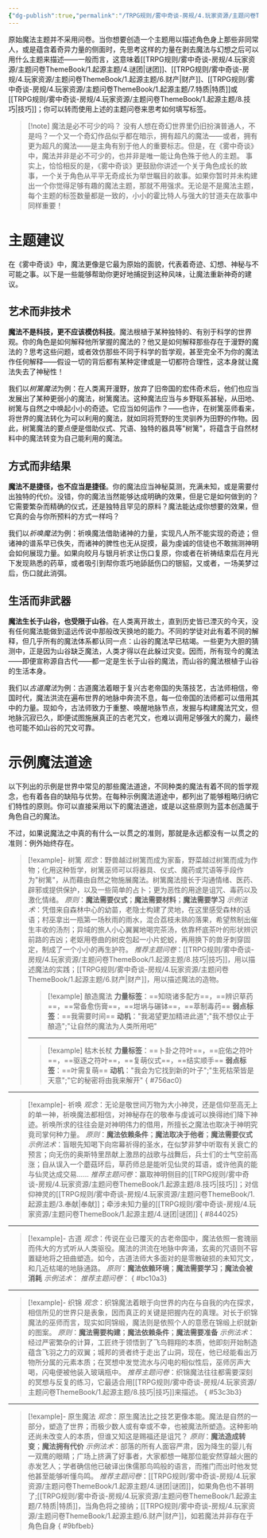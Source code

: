 ```yaml
---
{"dg-publish":true,"permalink":"/TRPG规则/雾中奇谈-房规/4.玩家资源/主题问卷ThemeBook/1.起源主题/9.原始魔法/"}
---
```


原始魔法主题并不采用问卷。当你想要创造一个主题用以描述角色身上那些非同常人，或是蕴含着奇异力量的侧面时，先思考这样的力量在剥去魔法与幻想之后可以用什么主题来描述——一般而言，这意味着[[TRPG规则/雾中奇谈-房规/4.玩家资源/主题问卷ThemeBook/1.起源主题/4.谜团\|谜团]]、[[TRPG规则/雾中奇谈-房规/4.玩家资源/主题问卷ThemeBook/1.起源主题/6.财产\|财产]]、[[TRPG规则/雾中奇谈-房规/4.玩家资源/主题问卷ThemeBook/1.起源主题/7.特质\|特质]]或[[TRPG规则/雾中奇谈-房规/4.玩家资源/主题问卷ThemeBook/1.起源主题/8.技巧\|技巧]]；你可以转而使用上述的主题问卷来思考如何填写标签。
>[!note] 魔法是必不可少的吗？
>没有人想在奇幻世界里仍旧扮演普通人，不是吗？一个又一个奇幻作品似乎都在暗示，拥有超凡的魔法——或者，拥有更为超凡的魔法——是主角有别于他人的重要标志。但是，在《雾中奇谈》中，魔法并非是必不可少的，也并非是唯一能让角色殊于他人的主题。
>事实上，恰恰相反的是，《雾中奇谈》更鼓励你讲述一个关于角色成长的故事，一个关于角色从平平无奇成长为举世瞩目的故事。如果你暂时并未构建出一个你觉得足够有趣的魔法主题，那就不用强求。无论是不是魔法主题，每个主题的标签数量都是一致的，小小的霍比特人与强大的甘道夫在故事中同样重要！
>
# 主题建议
在《雾中奇谈》中，魔法更像是它最为原始的面貌，代表着奇迹、幻想、神秘与不可能之事。以下是一些能够帮助你更好地捕捉到这种风味，让魔法重新神奇的建议。
## 艺术而非技术
**魔法不是科技，更不应该模仿科技**。魔法根植于某种独特的、有别于科学的世界观。你的角色是如何解释他所掌握的魔法的？他又是如何解释那些存在于漫野的魔法的？思考这些问题，或者效仿那些不同于科学的哲学观，甚至完全不为你的魔法作任何解释——假设一切的背后都有某种定律或是一切都符合理性，这本身就让魔法失去了神秘性！

我们以*树篱魔法*为例：在人类离开漫野，放弃了旧帝国的宏伟奇术后，他们也应当发展出了某种更弱小的魔法，树篱魔法。这种魔法应当与乡野联系甚秘，从田地、树篱与自然之中唤起小小的奇迹。它应当如何运作？——也许，在树篱巫师看来，将世界的魔法转化为可以利用的魔法，就如同将荒野的生灵驯养为田野的作物。因此，树篱魔法的要点便是借助仪式、咒语、独特的器具等"树篱"，将蕴含于自然材料中的魔法转变为自己能利用的魔法。

## 方式而非结果
**魔法不是捷径，也不应当是捷径**。你的魔法应当神秘莫测，充满未知，或是需要付出独特的代价。没错，你的魔法当然能够达成明确的效果，但是它是如何做到的？它需要繁杂而精确的仪式，还是独特且罕见的原料？魔法能达成你想要的效果，但它真的会与你所预料的方式一样吗？

我们以*祈唤魔法*为例：祈唤魔法借助诸神的力量，实现凡人所不能实现的奇迹；但诸神的谱系早已佚失，而诸神的脾性也无从捉摸，最为虔诚的信徒也不敢揣测神明会如何展现力量。如果向皎月与银月祈求让伤口复原，你或者在祈祷结束后在月光下发现熟悉的药草，或者吸引到帮你乖巧地舔舐伤口的银貂，又或者，一场美梦过后，伤口就此消弭。

## 生活而非武器
**魔法生长于山谷，也受限于山谷**。在人类离开故土，直到历史皆已湮灭的今天，没有任何魔法能做到遥远传说中那般改天换地的能力。不同的学徒对此有着不同的解释，但几乎所有的魔法体系都认同一点：山谷的魔法早已枯竭。一些更为大胆的猜测中，正是因为山谷缺乏魔法，人类才得以在此躲过灾变。因而，所有现今的魔法——即便宣称源自古代——都一定是生长于山谷的魔法，而山谷的魔法根植于山谷的生活本身。

我们以*古道魔法*为例：古道魔法着眼于复兴古老帝国的失落技艺，古法师相信，帝国时代，魔法洪流在遍布世界的地脉中奔流不息，每一位帝国的法师都可以借用其中的力量。现如今，古法师致力于重整、唤醒地脉节点，发掘与构建魔法咒文，但地脉沉寂已久，即便试图施展真正的古老咒文，也难以调用足够强大的魔力，最终也可能不如山谷的咒文可靠。

# 示例魔法道途
以下列出的示例是世界中常见的那些魔法道途，不同种类的魔法有着不同的哲学观念，也有着各自的缺陷与优势。在每种示例魔法道途中，都列出了能够粗略归纳它们特性的原则。你可以直接采用以下的魔法道途，或是以这些原则为蓝本创造属于角色自己的魔法。

不过，如果说魔法之中真的有什么一以贯之的准则，那就是永远都没有一以贯之的准则：例外始终存在。
> [!example]- 树篱
>*观念*：野兽越过树篱而成为家畜，野菜越过树篱而成为作物；化用这种哲学，树篱巫师可以将器具、仪式、魔药或咒语等手段作为"树篱"，从而藉由自然之物施展魔法。树篱魔法擅长于沟通情绪、医药、辟邪或提供保护，以及一些简单的占卜；更为恶性的用途是诅咒、毒药以及激化情绪。
>*原则*：**魔法需要仪式**；**魔法需要材料**；**魔法需要学习**
>*示例法术*：凭借来自森林中心的幼苗，老隐士构建了灵地，在这里感受森林的话语；村巫拿出一瓶第一场秋雨的雨水，混合荔枝未熟的落果，希望熬制出催生丰收的汤剂；异域的旅人小心翼翼地喝完茶汤，依靠杯底茶叶的形状辨识前路的吉凶；老妪用卷曲的树皮包起一小片蛇蜕，再用换下的兽牙刺穿固定，制成了一个小小的再生护符。
>*推荐主题问卷*：[[TRPG规则/雾中奇谈-房规/4.玩家资源/主题问卷ThemeBook/1.起源主题/8.技巧\|技巧]]，用以描述魔法的实践；[[TRPG规则/雾中奇谈-房规/4.玩家资源/主题问卷ThemeBook/1.起源主题/6.财产\|财产]]，用以描述魔法的造物。
>>[!example] 酿造魔法
>>**力量标签**：==知晓诸多配方==，==辨识草药==，==常备愈伤膏==，==坩埚与碾钵==，==萃制毒药==
>>**弱点标签**：==我需要时间==
>>**动机**："我渴望更加精进此道";"我不想仅止于酿造";"让自然的魔法为人类所用吧"
>---
>>[!example] 枯木长杖
>>**力量标签**：==卜卦之符叶==，==庇佑之符叶==，==驱逐之符叶==，==复萌仪式==，==结实顺手==
>>**弱点标签**：==叶需复萌==
>>**动机**："我会为它找到新的叶子";"生死枯荣皆是天意";"它的秘密将由我来解开"
{ #756ac0}


---
> [!example]- 祈唤
>*观念*：无论是敬世间万物为大小神灵，还是信仰至高无上的单一神，祈唤魔法都相信，对神秘存在的敬奉与虔诚可以换得祂们降下神迹。祈唤所求的往往会是对神明伟力的借用，所擅长之魔法也取决于神明究竟司掌何种力量。
>*原则*：**魔法依赖条件**；**魔法取决于他者**；**魔法需要仪式**
>*示例法术*：盲眼先知喝下向帘幕祈得的圣水，在似梦非梦中听取有关衰亡的预言；向无伤的奥斯特里昂献上激昂的战歌与战舞后，兵士们的士气空前高涨；自从误入一个蘑菇环后，草药师总是能听见仙灵的耳语，或许他真的能与仙灵达成交易......
>*推荐主题问卷*：赢取神明侧目的[[TRPG规则/雾中奇谈-房规/4.玩家资源/主题问卷ThemeBook/1.起源主题/8.技巧\|技巧]]；对信仰神灵的[[TRPG规则/雾中奇谈-房规/4.玩家资源/主题问卷ThemeBook/1.起源主题/3.奉献\|奉献]]；牵涉未知力量的[[TRPG规则/雾中奇谈-房规/4.玩家资源/主题问卷ThemeBook/1.起源主题/4.谜团\|谜团]]
{ #844025}


---
> [!example]- 古道
>*观念*：传说在业已覆灭的古老帝国中，魔法依照一套瑰丽而伟大的方式听从人类驱役。魔法的洪流在地脉中奔涌，玄奥的咒语则不容置疑地将之扭曲塑造。如今，古道法师大多面对的是零散破损的未知咒文，和几近枯竭的地脉通路。
>*原则*：**魔法依赖环境**；**魔法需要学习**；**魔法会被消耗**
>*示例法术*：
>*推荐主题问卷*：
{ #bc10a3}


---
> [!example]- 织锦
>*观念*：织锦魔法着眼于向世界的内在与自我的内在探求，相信所见的世界只是表象，因而真正的关键是把握内在的真理。对长于织锦魔法的巫师而言，现实如同锦缎，魔法则是依照个人的意愿在锦缎上织就新的图案。
>*原则*：**魔法需要构建**；**魔法依赖条件**；**魔法需要准备**
>*示例法术*：经过严密繁杂的计算，工匠终于领悟到了飞鸟翱翔的本质，他即刻开始制造蕴含飞羽之力的双翼；城邦的贤者终于走出了山洞，现在，他已经能看出万物所分属的元素本质；在冥想中发觉流水与闪电的相似性后，巫师厉声大喝，闪电便被他装入玻璃瓶中。
>*推荐主题问卷*：织锦魔法往往都需要深刻的冥想与反复的练习，它最适合用[[TRPG规则/雾中奇谈-房规/4.玩家资源/主题问卷ThemeBook/1.起源主题/8.技巧\|技巧]]来描述。
{ #53c3b3}


---
> [!example]- 原生魔法
>*观念*：原生魔法比之技艺更像本能。魔法是自然的一部分，塑造了世界；而极少数人或有幸或不幸，也被魔法所塑造。这种影响还尚未改变人的本质，但谁又知这是赐福还是诅咒？
>*原则*：**魔法造成转变**；**魔法拥有代价**
>*示例法术*：部落的所有人面容严肃，因为降生的婴儿有一双鹰的眼睛；广场上挤满了好事者，大家都想一睹那位能安然穿越火圈的赤发艺人；学者确信他已破译出侏儒那鸟鸣般的语言，而推门而出时他发觉他甚至能够听懂鸟鸣。
>*推荐主题问卷*：[[TRPG规则/雾中奇谈-房规/4.玩家资源/主题问卷ThemeBook/1.起源主题/4.谜团\|谜团]]，如果角色也不甚明了;[[TRPG规则/雾中奇谈-房规/4.玩家资源/主题问卷ThemeBook/1.起源主题/7.特质\|特质]]，当角色将之接纳；[[TRPG规则/雾中奇谈-房规/4.玩家资源/主题问卷ThemeBook/1.起源主题/6.财产\|财产]]，如若魔法并非存在于角色自身
{ #9bfbeb}


